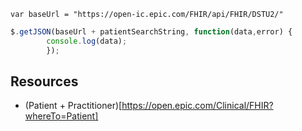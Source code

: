 
`var baseUrl = "https://open-ic.epic.com/FHIR/api/FHIR/DSTU2/"`

```javascript
$.getJSON(baseUrl + patientSearchString, function(data,error) {
		console.log(data);
		});
```

## Resources
* (Patient + Practitioner)[https://open.epic.com/Clinical/FHIR?whereTo=Patient]
